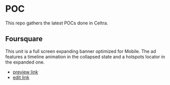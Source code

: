 POC
===

This repo gathers the latest POCs done in Celtra.

Foursquare
-------

This unit is a full screen expanding banner optimized for Mobile. 
The ad features a timeline animation in the collapsed state and a hotspots locator in the expanded one.

* [preview link](http://condenast.celtra.com/preview/fb625103)
* [edit link](https://condenast.celtra.com/builder/#path=ads/fb625103)

